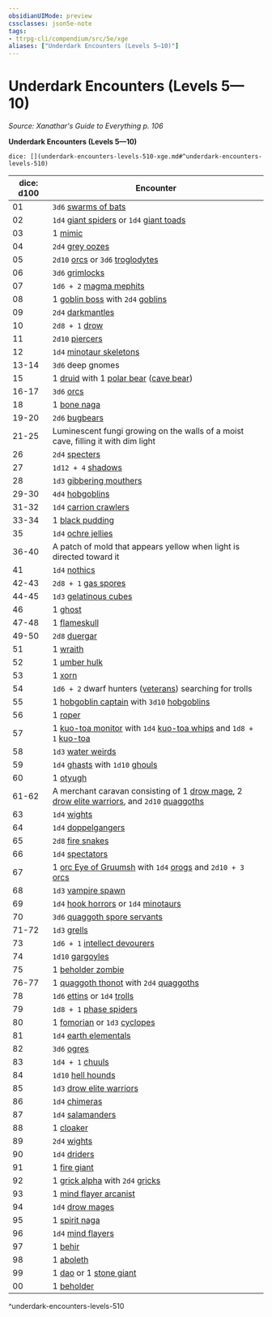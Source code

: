 ```yaml
---
obsidianUIMode: preview
cssclasses: json5e-note
tags:
- ttrpg-cli/compendium/src/5e/xge
aliases: ["Underdark Encounters (Levels 5—10)"]
---
```

# Underdark Encounters (Levels 5—10)
*Source: Xanathar's Guide to Everything p. 106* 

**Underdark Encounters (Levels 5—10)**

`dice: [](underdark-encounters-levels-510-xge.md#^underdark-encounters-levels-510)`

| dice: d100 | Encounter |
|------------|-----------|
| 01 | `3d6` [swarms of bats](2-Mechanics/CLI/bestiary/beast/swarm-of-bats-xmm.md) |
| 02 | `1d4` [giant spiders](2-Mechanics/CLI/bestiary/beast/giant-spider-xmm.md) or `1d4` [giant toads](2-Mechanics/CLI/bestiary/beast/giant-toad-xmm.md) |
| 03 | 1 [mimic](2-Mechanics/CLI/bestiary/monstrosity/mimic-xmm.md) |
| 04 | `2d4` [grey oozes](2-Mechanics/CLI/bestiary/ooze/gray-ooze-xmm.md) |
| 05 | `2d10` [orcs](2-Mechanics/CLI/bestiary/humanoid/tough-xmm.md) or `3d6` [troglodytes](2-Mechanics/CLI/bestiary/monstrosity/troglodyte-xmm.md) |
| 06 | `3d6` [grimlocks](2-Mechanics/CLI/bestiary/aberration/grimlock-xmm.md) |
| 07 | `1d6 + 2` [magma mephits](2-Mechanics/CLI/bestiary/elemental/magma-mephit-xmm.md) |
| 08 | 1 [goblin boss](2-Mechanics/CLI/bestiary/fey/goblin-boss-xmm.md) with `2d4` [goblins](2-Mechanics/CLI/bestiary/fey/goblin-warrior-xmm.md) |
| 09 | `2d4` [darkmantles](2-Mechanics/CLI/bestiary/aberration/darkmantle-xmm.md) |
| 10 | `2d8 + 1` [drow](2-Mechanics/CLI/bestiary/humanoid/priest-acolyte-xmm.md) |
| 11 | `2d10` [piercers](2-Mechanics/CLI/bestiary/aberration/piercer-xmm.md) |
| 12 | `1d4` [minotaur skeletons](2-Mechanics/CLI/bestiary/undead/minotaur-skeleton-xmm.md) |
| 13-14 | `3d6` deep gnomes |
| 15 | 1 [druid](2-Mechanics/CLI/bestiary/humanoid/druid-xmm.md) with 1 [polar bear](2-Mechanics/CLI/bestiary/beast/polar-bear-xmm.md) ([cave bear](2-Mechanics/CLI/bestiary/beast/polar-bear-xmm.md)) |
| 16-17 | `3d6` [orcs](2-Mechanics/CLI/bestiary/humanoid/tough-xmm.md) |
| 18 | 1 [bone naga](2-Mechanics/CLI/bestiary/undead/bone-naga-xmm.md) |
| 19-20 | `2d6` [bugbears](2-Mechanics/CLI/bestiary/fey/bugbear-warrior-xmm.md) |
| 21-25 | Luminescent fungi growing on the walls of a moist cave, filling it with dim light |
| 26 | `2d4` [specters](2-Mechanics/CLI/bestiary/undead/specter-xmm.md) |
| 27 | `1d12 + 4` [shadows](2-Mechanics/CLI/bestiary/undead/shadow-xmm.md) |
| 28 | `1d3` [gibbering mouthers](2-Mechanics/CLI/bestiary/aberration/gibbering-mouther-xmm.md) |
| 29-30 | `4d4` [hobgoblins](2-Mechanics/CLI/bestiary/fey/hobgoblin-warrior-xmm.md) |
| 31-32 | `1d4` [carrion crawlers](2-Mechanics/CLI/bestiary/monstrosity/carrion-crawler-xmm.md) |
| 33-34 | 1 [black pudding](2-Mechanics/CLI/bestiary/ooze/black-pudding-xmm.md) |
| 35 | `1d4` [ochre jellies](2-Mechanics/CLI/bestiary/ooze/ochre-jelly-xmm.md) |
| 36-40 | A patch of mold that appears yellow when light is directed toward it |
| 41 | `1d4` [nothics](2-Mechanics/CLI/bestiary/aberration/nothic-xmm.md) |
| 42-43 | `2d8 + 1` [gas spores](2-Mechanics/CLI/bestiary/plant/gas-spore-fungus-xmm.md) |
| 44-45 | `1d3` [gelatinous cubes](2-Mechanics/CLI/bestiary/ooze/gelatinous-cube-xmm.md) |
| 46 | 1 [ghost](2-Mechanics/CLI/bestiary/undead/ghost-xmm.md) |
| 47-48 | 1 [flameskull](2-Mechanics/CLI/bestiary/undead/flameskull-xmm.md) |
| 49-50 | `2d8` [duergar](2-Mechanics/CLI/bestiary/humanoid/spy-xmm.md) |
| 51 | 1 [wraith](2-Mechanics/CLI/bestiary/undead/wraith-xmm.md) |
| 52 | 1 [umber hulk](2-Mechanics/CLI/bestiary/monstrosity/umber-hulk-xmm.md) |
| 53 | 1 [xorn](2-Mechanics/CLI/bestiary/elemental/xorn-xmm.md) |
| 54 | `1d6 + 2` dwarf hunters ([veterans](2-Mechanics/CLI/bestiary/humanoid/warrior-veteran-xmm.md)) searching for trolls |
| 55 | 1 [hobgoblin captain](2-Mechanics/CLI/bestiary/fey/hobgoblin-captain-xmm.md) with `3d10` [hobgoblins](2-Mechanics/CLI/bestiary/fey/hobgoblin-warrior-xmm.md) |
| 56 | 1 [roper](2-Mechanics/CLI/bestiary/aberration/roper-xmm.md) |
| 57 | 1 [kuo-toa monitor](2-Mechanics/CLI/bestiary/aberration/kuo-toa-monitor-xmm.md) with `1d4` [kuo-toa whips](2-Mechanics/CLI/bestiary/aberration/kuo-toa-whip-xmm.md) and `1d8 + 1` [kuo-toa](2-Mechanics/CLI/bestiary/aberration/kuo-toa-xmm.md) |
| 58 | `1d3` [water weirds](2-Mechanics/CLI/bestiary/elemental/water-weird-xmm.md) |
| 59 | `1d4` [ghasts](2-Mechanics/CLI/bestiary/undead/ghast-xmm.md) with `1d10` [ghouls](2-Mechanics/CLI/bestiary/undead/ghoul-xmm.md) |
| 60 | 1 [otyugh](2-Mechanics/CLI/bestiary/aberration/otyugh-xmm.md) |
| 61-62 | A merchant caravan consisting of 1 [drow mage](2-Mechanics/CLI/bestiary/humanoid/bandit-deceiver-xmm.md), 2 [drow elite warriors](2-Mechanics/CLI/bestiary/humanoid/gladiator-xmm.md), and `2d10` [quaggoths](2-Mechanics/CLI/bestiary/monstrosity/quaggoth-xmm.md) |
| 63 | `1d4` [wights](2-Mechanics/CLI/bestiary/undead/wight-xmm.md) |
| 64 | `1d4` [doppelgangers](2-Mechanics/CLI/bestiary/monstrosity/doppelganger-xmm.md) |
| 65 | `2d8` [fire snakes](2-Mechanics/CLI/bestiary/elemental/salamander-fire-snake-xmm.md) |
| 66 | `1d4` [spectators](2-Mechanics/CLI/bestiary/aberration/spectator-xmm.md) |
| 67 | 1 [orc Eye of Gruumsh](2-Mechanics/CLI/bestiary/humanoid/cultist-fanatic-xmm.md) with `1d4` [orogs](2-Mechanics/CLI/bestiary/humanoid/berserker-xmm.md) and `2d10 + 3` [orcs](2-Mechanics/CLI/bestiary/humanoid/tough-xmm.md) |
| 68 | `1d3` [vampire spawn](2-Mechanics/CLI/bestiary/undead/vampire-spawn-xmm.md) |
| 69 | `1d4` [hook horrors](2-Mechanics/CLI/bestiary/monstrosity/hook-horror-xmm.md) or `1d4` [minotaurs](2-Mechanics/CLI/bestiary/monstrosity/minotaur-of-baphomet-xmm.md) |
| 70 | `3d6` [quaggoth spore servants](2-Mechanics/CLI/bestiary/plant/myconid-spore-servant-xmm.md) |
| 71-72 | `1d3` [grells](2-Mechanics/CLI/bestiary/aberration/grell-xmm.md) |
| 73 | `1d6 + 1` [intellect devourers](2-Mechanics/CLI/bestiary/aberration/intellect-devourer-xmm.md) |
| 74 | `1d10` [gargoyles](2-Mechanics/CLI/bestiary/elemental/gargoyle-xmm.md) |
| 75 | 1 [beholder zombie](2-Mechanics/CLI/bestiary/undead/beholder-zombie-xmm.md) |
| 76-77 | 1 [quaggoth thonot](2-Mechanics/CLI/bestiary/monstrosity/quaggoth-thonot-xmm.md) with `2d4` [quaggoths](2-Mechanics/CLI/bestiary/monstrosity/quaggoth-xmm.md) |
| 78 | `1d6` [ettins](2-Mechanics/CLI/bestiary/giant/ettin-xmm.md) or `1d4` [trolls](2-Mechanics/CLI/bestiary/giant/troll-xmm.md) |
| 79 | `1d8 + 1` [phase spiders](2-Mechanics/CLI/bestiary/monstrosity/phase-spider-xmm.md) |
| 80 | 1 [fomorian](2-Mechanics/CLI/bestiary/giant/fomorian-xmm.md) or `1d3` [cyclopes](2-Mechanics/CLI/bestiary/giant/cyclops-sentry-xmm.md) |
| 81 | `1d4` [earth elementals](2-Mechanics/CLI/bestiary/elemental/earth-elemental-xmm.md) |
| 82 | `3d6` [ogres](2-Mechanics/CLI/bestiary/giant/ogre-xmm.md) |
| 83 | `1d4 + 1` [chuuls](2-Mechanics/CLI/bestiary/aberration/chuul-xmm.md) |
| 84 | `1d10` [hell hounds](2-Mechanics/CLI/bestiary/fiend/hell-hound-xmm.md) |
| 85 | `1d3` [drow elite warriors](2-Mechanics/CLI/bestiary/humanoid/gladiator-xmm.md) |
| 86 | `1d4` [chimeras](2-Mechanics/CLI/bestiary/monstrosity/chimera-xmm.md) |
| 87 | `1d4` [salamanders](2-Mechanics/CLI/bestiary/elemental/salamander-xmm.md) |
| 88 | 1 [cloaker](2-Mechanics/CLI/bestiary/aberration/cloaker-xmm.md) |
| 89 | `2d4` [wights](2-Mechanics/CLI/bestiary/undead/wight-xmm.md) |
| 90 | `1d4` [driders](2-Mechanics/CLI/bestiary/monstrosity/drider-xmm.md) |
| 91 | 1 [fire giant](2-Mechanics/CLI/bestiary/giant/fire-giant-xmm.md) |
| 92 | 1 [grick alpha](2-Mechanics/CLI/bestiary/aberration/grick-ancient-xmm.md) with `2d4` [gricks](2-Mechanics/CLI/bestiary/aberration/grick-xmm.md) |
| 93 | 1 [mind flayer arcanist](2-Mechanics/CLI/bestiary/aberration/mind-flayer-arcanist-xmm.md) |
| 94 | `1d4` [drow mages](2-Mechanics/CLI/bestiary/humanoid/bandit-deceiver-xmm.md) |
| 95 | 1 [spirit naga](2-Mechanics/CLI/bestiary/fiend/spirit-naga-xmm.md) |
| 96 | `1d4` [mind flayers](2-Mechanics/CLI/bestiary/aberration/mind-flayer-xmm.md) |
| 97 | 1 [behir](2-Mechanics/CLI/bestiary/monstrosity/behir-xmm.md) |
| 98 | 1 [aboleth](2-Mechanics/CLI/bestiary/aberration/aboleth-xmm.md) |
| 99 | 1 [dao](2-Mechanics/CLI/bestiary/elemental/dao-xmm.md) or 1 [stone giant](2-Mechanics/CLI/bestiary/giant/stone-giant-xmm.md) |
| 00 | 1 [beholder](2-Mechanics/CLI/bestiary/aberration/beholder-xmm.md) |
^underdark-encounters-levels-510